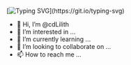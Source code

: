 [![Typing SVG](https://readme-typing-svg.herokuapp.com?size=18&lines=Welcome+fellow+sane+person.)](https://git.io/typing-svg)
- 👋 Hi, I’m @cdLilith
- 👀 I’m interested in ...
- 🌱 I’m currently learning ...
- 💞️ I’m looking to collaborate on ...
- 📫 How to reach me ...

<!---
cdLilith/cdLilith is a ✨ special ✨ repository because its `README.md` (this file) appears on your GitHub profile.
You can click the Preview link to take a look at your changes.
--->
